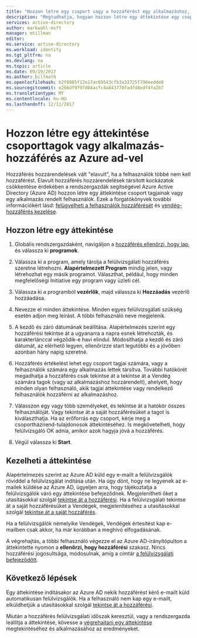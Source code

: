```yaml
---
title: "Hozzon létre egy csoport vagy a hozzáférést egy alkalmazáshoz, az Azure ad-vel rendelkező felhasználók tagjai egy áttekintése |} Microsoft Docs"
description: "Megtudhatja, hogyan hozzon létre egy áttekintése egy csoport vagy az alkalmazáshoz hozzáféréssel rendelkező felhasználók tagjai számára."
services: active-directory
author: markwahl-msft
manager: mtillman
editor: 
ms.service: active-directory
ms.workload: identity
ms.tgt_pltfrm: na
ms.devlang: na
ms.topic: article
ms.date: 09/19/2017
ms.author: billmath
ms.openlocfilehash: b2f8985f12e17ac69543cfb3a33725f796eedde8
ms.sourcegitcommit: e266df9f97d04acfc4a843770fadfd8edf4fa2b7
ms.translationtype: MT
ms.contentlocale: hu-HU
ms.lasthandoff: 12/11/2017
---
```

# <a name="create-an-access-review-of-group-members-or-application-access-with-azure-ad"></a>Hozzon létre egy áttekintése csoporttagok vagy alkalmazás-hozzáférés az Azure ad-vel

Hozzáférés hozzárendelések vált "elavult", ha a felhasználók többé nem kell hozzáférést. Elavult hozzáférés hozzárendelések társított kockázatok csökkentése érdekében a rendszergazdák segítségével Azure Active Directory (Azure AD) hozzon létre egy áttekintése csoport tagjainak vagy egy alkalmazás rendelt felhasználók. Ezek a forgatókönyvek további információkért lásd: [felügyelheti a felhasználók hozzáférését](active-directory-azure-ad-controls-manage-user-access-with-access-reviews.md) és [vendég-hozzáférés kezelése](active-directory-azure-ad-controls-manage-guest-access-with-access-reviews.md). 

## <a name="create-an-access-review"></a>Hozzon létre egy áttekintése

1. Globális rendszergazdaként, navigáljon a [hozzáférés ellenőrzi, hogy lap](https://portal.azure.com/#blade/Microsoft_AAD_ERM/DashboardBlade/), és válassza ki **programok**.

2. Válassza ki a program, amely tárolja a felülvizsgálati hozzáférés szeretne létrehozni. **Alapértelmezett Program** mindig jelen, vagy létrehozhat egy másik programot. Választhat, például, hogy minden megfelelőségi Initiative egy program vagy üzleti cél.

3. Válassza ki a programból **vezérlők**, majd válassza ki **Hozzáadás** vezérlő hozzáadása.

4. Nevezze el minden áttekintése. Minden egyes felülvizsgálati szükség esetén adjon meg leírást. A többi felhasználó neve megjelenik.

5. A kezdő és záró dátumának beállítása. Alapértelmezés szerint egy hozzáférési tekintse át a ugyanarra a napra esnek létrehozták, és karakterlánccal végződik-e havi elindul. Módosíthatja a kezdő és záró dátumát, az elérhető legyen, ellenőrizze start legutóbbi és a jövőben azonban hány napig szeretné.

6. Hozzáférés értékelést lehet egy csoport tagjai számára, vagy a felhasználók számára egy alkalmazás lettek társítva. További hatókörét megadhatja a hozzáférés csak tekintse át a tekintse át a Vendég számára tagok (vagy az alkalmazáshoz hozzárendelt), ahelyett, hogy minden olyan felhasználó, akik tagjai áttekintése vagy rendelkező felhasználók hozzáférni az alkalmazáshoz.

7. Válasszon egy vagy több személyeket, és tekintse át a hatókör összes felhasználóját. Vagy tekintse át a saját hozzáférésüket a tagot is kiválaszthatja. Ha az erőforrás egy csoport, kérje meg a csoportházirend-tulajdonosok áttekintéséhez. Is megkövetelheti, hogy felülvizsgáló OK adnia, amikor azok hagyja jóvá a hozzáférés.

8. Végül válassza ki **Start**.


## <a name="manage-the-access-review"></a>Kezelheti a áttekintése

Alapértelmezés szerint az Azure AD küld egy e-mailt a felülvizsgálók röviddel a felülvizsgálat indítása után. Ha úgy dönt, hogy ne legyenek az e-mailek küldése az Azure AD, ügyeljen arra, hogy tájékoztatja a felülvizsgálók váró egy áttekintése befejeződnek. Megjelenítheti őket a utasításokkal szolgál [tekintse át a hozzáférési](active-directory-azure-ad-controls-perform-access-review.md). Ha a felülvizsgálati tekintse át a saját hozzáférésüket a Vendégek, megjelenítéséhez a utasításokkal szolgál [tekintse át a saját hozzáférés](active-directory-azure-ad-controls-perform-access-review.md).

Ha a felülvizsgálók némelyike Vendégek, Vendégek értesítést kap e-mailben csak akkor, ha már korábban a meghívó elfogadásának.


A végrehajtás, a többi felhasználó végezze el az Azure AD-irányítópulton a áttekintette nyomon a **ellenőrzi, hogy hozzáférési** szakasz. Nincs hozzáférési jogosultsága, módosulnak, amíg a címtár [a felülvizsgálati befejeződött](active-directory-azure-ad-controls-complete-access-review.md).

## <a name="next-steps"></a>Következő lépések

Egy áttekintése indításakor az Azure AD nekik hozzáférést kérő e-mailt küld automatikusan felülvizsgálók. Ha a felhasználó nem kap egy e-mailt, elküldhetjük a utasításokkal szolgál [tekintse át a hozzáférési](active-directory-azure-ad-controls-perform-access-review.md). 

Miután a hozzáférés felülvizsgálati időszak keresztül, vagy a rendszergazda leállítja a áttekintése, kövesse a [végrehajtani egy áttekintése](active-directory-azure-ad-controls-complete-access-review.md) megtekintéséhez és alkalmazásához az eredményeket.


